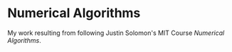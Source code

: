 # Numerical Algorithms

My work resulting from following Justin Solomon's MIT Course _Numerical Algorithms_.
